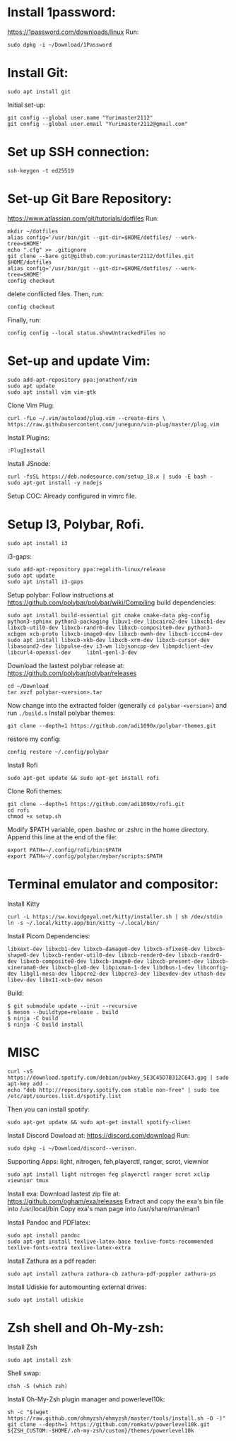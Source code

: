# Install 1password:
   https://1password.com/downloads/linux
   Run: 
   ``` 
   sudo dpkg -i ~/Download/1Password 
   ```
# Install Git:
   ``` 
   sudo apt install git 
   ```
   Initial set-up:
   ```
   git config --global user.name "Yurimaster2112"
   git config --global user.email "Yurimaster2112@gmail.com"
   ```
# Set up SSH connection:
   ``` 
   ssh-keygen -t ed25519
   ```
# Set-up Git Bare Repository:
   https://www.atlassian.com/git/tutorials/dotfiles
   Run: 
   ``` 
   mkdir ~/dotfiles
   alias config='/usr/bin/git --git-dir=$HOME/dotfiles/ --work-tree=$HOME'
   echo ".cfg" >> .gitignore
   git clone --bare git@github.com:yurimaster2112/dotfiles.git $HOME/dotfiles
   alias config='/usr/bin/git --git-dir=$HOME/dotfiles/ --work-tree=$HOME'
   config checkout 
   ```
   delete conflicted files. Then, run: 
   ``` 
   config checkout
   ```
   
   Finally, run: 
   ``` 
   config config --local status.showUntrackedFiles no 
   ```
   
# Set-up and update Vim:
   ``` 
   sudo add-apt-repository ppa:jonathonf/vim
   sudo apt update
   sudo apt install vim vim-gtk
   ```
 
   Clone Vim Plug:
   ``` 
   curl -fLo ~/.vim/autoload/plug.vim --create-dirs \
   https://raw.githubusercontent.com/junegunn/vim-plug/master/plug.vim
   ```
   Install Plugins:
   ``` 
   :PlugInstall
   ```
   Install JSnode:
   ```
   curl -fsSL https://deb.nodesource.com/setup_18.x | sudo -E bash -
   sudo apt-get install -y nodejs
   ```
   Setup COC:
   Already configured in vimrc file.
# Setup I3, Polybar, Rofi.
   ```
   sudo apt install i3
   ```
   i3-gaps:
   ```
   sudo add-apt-repository ppa:regolith-linux/release
   sudo apt update
   sudo apt install i3-gaps
   ```
   Setup polybar:
   Follow instructions at https://github.com/polybar/polybar/wiki/Compiling
   build dependencies:
   ```
   sudo apt install build-essential git cmake cmake-data pkg-config python3-sphinx python3-packaging libuv1-dev libcairo2-dev libxcb1-dev libxcb-util0-dev libxcb-randr0-dev libxcb-composite0-dev python3-xcbgen xcb-proto libxcb-image0-dev libxcb-ewmh-dev libxcb-icccm4-dev
   sudo apt install libxcb-xkb-dev libxcb-xrm-dev libxcb-cursor-dev libasound2-dev libpulse-dev i3-wm libjsoncpp-dev libmpdclient-dev libcurl4-openssl-dev     libnl-genl-3-dev
   ```
   Download the lastest polybar release at: https://github.com/polybar/polybar/releases
   ``` 
   cd ~/Download
   tar xvzf polybar-<version>.tar
   ```
   Now change into the extracted folder (generally `cd polybar-<version>`) and run `./build.s`
   Install polybar themes:
   ```
   git clone --depth=1 https://github.com/adi1090x/polybar-themes.git
   ```
   restore my config:
   ```
   config restore ~/.config/polybar
   ```
   Install Rofi
   ```
   sudo apt-get update && sudo apt-get install rofi
   ```
   Clone Rofi themes:
   ```
   git clone --depth=1 https://github.com/adi1090x/rofi.git
   cd rofi
   chmod +x setup.sh
   ```
   Modify $PATH variable, open .bashrc or .zshrc in the home directory. Append this line at the end of the file:
   ```
   export PATH=~/.config/rofi/bin:$PATH
   export PATH=~/.config/polybar/mybar/scripts:$PATH
   ```
# Terminal emulator and compositor:
   Install Kitty
   ```
   curl -L https://sw.kovidgoyal.net/kitty/installer.sh | sh /dev/stdin
   ln -s ~/.local/kitty.app/bin/kitty ~/.local/bin/
   ```
   Install Picom
   Dependencies:
   ```
   libxext-dev libxcb1-dev libxcb-damage0-dev libxcb-xfixes0-dev libxcb-shape0-dev libxcb-render-util0-dev libxcb-render0-dev libxcb-randr0-dev libxcb-composite0-dev libxcb-image0-dev libxcb-present-dev libxcb-xinerama0-dev libxcb-glx0-dev libpixman-1-dev libdbus-1-dev libconfig-dev libgl1-mesa-dev libpcre2-dev libpcre3-dev libevdev-dev uthash-dev libev-dev libx11-xcb-dev meson
   ```
   Build:
   ```
   $ git submodule update --init --recursive
   $ meson --buildtype=release . build
   $ ninja -C build
   $ ninja -C build install
   ```
# MISC
   ```
   curl -sS https://download.spotify.com/debian/pubkey_5E3C45D7B312C643.gpg | sudo apt-key add - 
   echo "deb http://repository.spotify.com stable non-free" | sudo tee /etc/apt/sources.list.d/spotify.list
   ```
   Then you can install spotify:
   ```
   sudo apt-get update && sudo apt-get install spotify-client
   ```
   Install Discord 
   Dowload at: https://discord.com/download
   Run:
   ```
   sudo dpkg -i ~/Download/discord--verison.
   ```
   Supporting Apps: light, nitrogen, feh,playerctl, ranger, scrot, viewnior
   ```
   sudo apt install light nitrogen feg playerctl ranger scrot xclip viewnior tmux
   ```
   Install exa:
   Download lastest zip file at: https://github.com/ogham/exa/releases
   Extract and copy the exa's bin file into /usr/local/bin
   Copy exa's man page into /usr/share/man/man1

   Install Pandoc and PDFlatex:
   ```
   sudo apt install pandoc
   sudo apt-get install texlive-latex-base texlive-fonts-recommended texlive-fonts-extra texlive-latex-extra
   ```
   Install Zathura as a pdf reader:
   ```
   sudo apt install zathura zathura-cb zathura-pdf-poppler zathura-ps
   ``` 
   Install Udiskie for automounting external drives:
   ```
   sudo apt install udiskie
   ```
# Zsh shell and Oh-My-zsh:
   Install Zsh
   ```
   sudo apt install zsh
   ```
   Shell swap:
   ```
   chsh -S (which zsh)
   ```
   Install Oh-My-Zsh plugin manager and powerlevel10k:
   ```
   sh -c "$(wget https://raw.github.com/ohmyzsh/ohmyzsh/master/tools/install.sh -O -)"
   git clone --depth=1 https://github.com/romkatv/powerlevel10k.git ${ZSH_CUSTOM:-$HOME/.oh-my-zsh/custom}/themes/powerlevel10k
   ```
